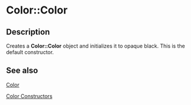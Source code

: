 # Color::Color

## Description

Creates a **Color::Color** object and initializes it to opaque black. This is the default constructor.

## See also

[Color](https://learn.microsoft.com/windows/desktop/api/gdipluscolor/nl-gdipluscolor-color)

[Color Constructors](https://learn.microsoft.com/previous-versions/ms536243(v=vs.85))